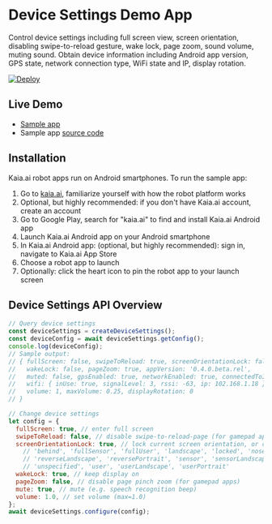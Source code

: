 # Device Settings Demo App
Control device settings including full screen view, screen orientation, disabling swipe-to-reload gesture, wake lock, page zoom, sound volume, muting sound. Obtain device information including Android app version, GPS state, network connection type, WiFi state and IP, display rotation.

[![Deploy](https://www.oomwoo.com/wp-content/uploads/2018/11/deploy.png)](https://localhost:4200/deploy)

## Live Demo
- [Sample app](https://kaia.ai/view-app/5bf3b412a444a76d57bd2899)
- Sample app [source code](https://github.com/kaiaai/tree/master/device-settings)

## Installation
Kaia.ai robot apps run on Android smartphones. To run the sample app:
1. Go to [kaia.ai](https://kaia.ai/), familiarize yourself with how the robot platform works
2. Optional, but highly recommended: if you don't have Kaia.ai account, create an account
3. Go to Google Play, search for "kaia.ai" to find and install Kaia.ai Android app
4. Launch Kaia.ai Android app on your Android smartphone
5. In Kaia.ai Android app: (optional, but highly recommended): sign in, navigate to Kaia.ai App Store
6. Choose a robot app to launch
7. Optionally: click the heart icon to pin the robot app to your launch screen

## Device Settings API Overview
```js
// Query device settings
const deviceSettings = createDeviceSettings();
const deviceConfig = await deviceSettings.getConfig();
console.log(deviceConfig);
// Sample output:
// { fullScreen: false, swipeToReload: true, screenOrientationLock: false,
//   wakeLock: false, pageZoom: true, appVersion: '0.4.0.beta.rel',
//   muted: false, gpsEnabled: true, networkEnabled: true, connectedToInternet: true,
//   wifi: { inUse: true, signalLevel: 3, rssi: -63, ip: 102.168.1.18 },
//   volume: 1, maxVolume: 0.25, displayRotation: 0
// }

// Change device settings
let config = {
  fullScreen: true, // enter full screen
  swipeToReload: false, // disable swipe-to-reload-page (for gamepad apps)
  screenOrientationLock: true, // lock current screen orientation, or choose orientation below:
    // 'behind', 'fullSensor', 'fullUser', 'landscape', 'locked', 'nosensor', 'portrait',
    // 'reverseLandscape', 'reversePortrait', 'sensor', 'sensorLandscape', 'sensorPortrait',
    // 'unspecified', 'user', 'userLandscape', 'userPortrait'
  wakeLock: true, // keep display on
  pageZoom: false, // disable page pinch zoom (for gamepad apps)
  mute: true, // mute (e.g. speech recognition beep)
  volume: 1.0, // set volume (max=1.0)
};
await deviceSettings.configure(config);
````
